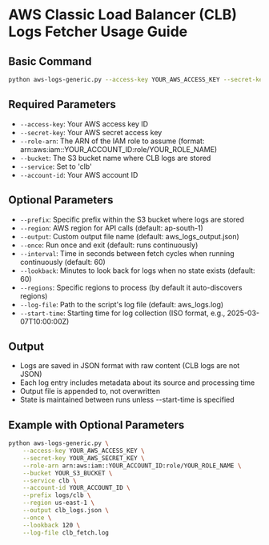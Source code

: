 # AWS Classic Load Balancer (CLB) Logs Fetcher Usage Guide

## Basic Command

```bash
python aws-logs-generic.py --access-key YOUR_AWS_ACCESS_KEY --secret-key YOUR_AWS_SECRET_KEY --role-arn arn:aws:iam::YOUR_ACCOUNT_ID:role/YOUR_ROLE_NAME --bucket YOUR_S3_BUCKET --service clb --account-id YOUR_ACCOUNT_ID
```

## Required Parameters

- `--access-key`: Your AWS access key ID
- `--secret-key`: Your AWS secret access key
- `--role-arn`: The ARN of the IAM role to assume (format: arn:aws:iam::YOUR_ACCOUNT_ID:role/YOUR_ROLE_NAME)
- `--bucket`: The S3 bucket name where CLB logs are stored
- `--service`: Set to 'clb'
- `--account-id`: Your AWS account ID

## Optional Parameters

- `--prefix`: Specific prefix within the S3 bucket where logs are stored
- `--region`: AWS region for API calls (default: ap-south-1)
- `--output`: Custom output file name (default: aws_logs_output.json)
- `--once`: Run once and exit (default: runs continuously)
- `--interval`: Time in seconds between fetch cycles when running continuously (default: 60)
- `--lookback`: Minutes to look back for logs when no state exists (default: 60)
- `--regions`: Specific regions to process (by default it auto-discovers regions)
- `--log-file`: Path to the script's log file (default: aws_logs.log)
- `--start-time`: Starting time for log collection (ISO format, e.g., 2025-03-07T10:00:00Z)

## Output

- Logs are saved in JSON format with raw content (CLB logs are not JSON)
- Each log entry includes metadata about its source and processing time
- Output file is appended to, not overwritten
- State is maintained between runs unless --start-time is specified

## Example with Optional Parameters

```bash
python aws-logs-generic.py \
    --access-key YOUR_AWS_ACCESS_KEY \
    --secret-key YOUR_AWS_SECRET_KEY \
    --role-arn arn:aws:iam::YOUR_ACCOUNT_ID:role/YOUR_ROLE_NAME \
    --bucket YOUR_S3_BUCKET \
    --service clb \
    --account-id YOUR_ACCOUNT_ID \
    --prefix logs/clb \
    --region us-east-1 \
    --output clb_logs.json \
    --once \
    --lookback 120 \
    --log-file clb_fetch.log
```
